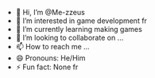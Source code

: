 - 👋 Hi, I’m @Me-zzeus
- 👀 I’m interested in game development fr
- 🌱 I’m currently learning making games
- 💞️ I’m looking to collaborate on ...
- 📫 How to reach me ...
- 😄 Pronouns: He/Him
- ⚡ Fun fact: None fr 

<!---
Me-zzeus/Me-zzeus is a ✨ special ✨ repository because its `README.md` (this file) appears on your GitHub profile.
You can click the Preview link to take a look at your changes.
--->
